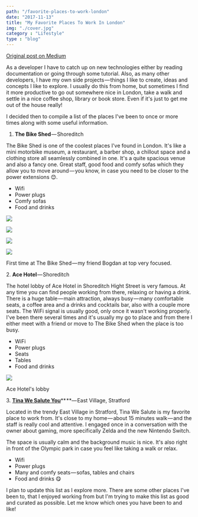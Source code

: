 ```yaml
---
path: "/favorite-places-to-work-london"
date: "2017-11-13"
title: "My Favorite Places To Work In London"
img: "./cover.jpg"
category : "Lifestyle"
type : "blog"
---
```


[Original post on Medium](https://medium.com/@iamricardo_o/my-favorite-places-to-work-in-london-430fa75b6684 "Permalink to My Favorite Places To Work In London – Ricardo Abreu – Medium")

As a developer I have to catch up on new technologies either by reading documentation or going through some tutorial. Also, as many other developers, I have my own side projects — things I like to create, ideas and concepts I like to explore. I usually do this from home, but sometimes I find it more productive to go out somewhere nice in London, take a walk and settle in a nice coffee shop, library or book store. Even if it's just to get me out of the house really!

I decided then to compile a list of the places I've been to once or more times along with some useful information.

1. **The Bike Shed** — Shoreditch

The Bike Shed is one of the coolest places I've found in London. It's like a mini motorbike museum, a restaurant, a barber shop, a chillout space and a clothing store all seamlessly combined in one. It's a quite spacious venue and also a fancy one. Great staff, good food and comfy sofas which they allow you to move around — you know, in case you need to be closer to the power extensions 😊.

* Wifi
* Power plugs
* Comfy sofas
* Food and drinks

![][3]

![][4]

![][5]

![][6]

First time at The Bike Shed — my friend Bogdan at top very focused.

2\. **Ace Hotel** — Shoreditch

The hotel lobby of Ace Hotel in Shoreditch Hight Street is very famous. At any time you can find people working from there, relaxing or having a drink. There is a huge table — main attraction, always busy — many comfortable seats, a coffee area and a drinks and cocktails bar, also with a couple more seats. The WiFi signal is usually good, only once it wasn't working properly. I've been there several times and it's usually my go to place and from there I either meet with a friend or move to The Bike Shed when the place is too busy.

* WiFi
* Power plugs
* Seats
* Tables
* Food and drinks

![][7]

Ace Hotel's lobby

3\. [**Tina We Salute You**][8]** **— East Village, Stratford

Located in the trendy East Village in Stratford, Tina We Salute is my favorite place to work from. It's close to my home — about 15 minutes walk — and the staff is really cool and attentive. I engaged once in a conversation with the owner about gaming, more specifically Zelda and the new Nintendo Switch.

The space is usually calm and the background music is nice. It's also right in front of the Olympic park in case you feel like taking a walk or relax.

* Wifi
* Power plugs
* Many and comfy seats — sofas, tables and chairs
* Food and drinks 😋

I plan to update this list as I explore more. There are some other places I've been to, that I enjoyed working from but I'm trying to make this list as good and curated as possible. Let me know which ones you have been to and like!

[1]: https://cdn-images-1.medium.com/max/1600/1*fdHOrgA1lMVzz3cs2aY6_g.jpeg
[2]: https://unsplash.com/@alfonsocenname
[3]: https://cdn-images-1.medium.com/max/1200/1*kqPijj5JzkoCu4YSiuBUiw.jpeg
[4]: https://cdn-images-1.medium.com/max/1200/1*_hqhS2MGp_IDdOfMTiEo7Q.jpeg
[5]: https://cdn-images-1.medium.com/max/1600/1*2puvE26KktOBqD4oNr1x-w.jpeg
[6]: https://cdn-images-1.medium.com/max/800/1*EcL08CmAZ0DWjasSz1_m9Q.jpeg
[7]: https://cdn-images-1.medium.com/max/1600/1*ZkhPqlC4uyRsLaUF_Wccsw.jpeg
[8]: http://tinawesaluteyou.com/
